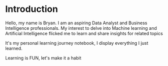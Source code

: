 # Introduction 
Hello, my name is Bryan. I am an aspiring Data Analyst and Business Intelligence professionals. My interest to delve into Machine learning and Artificial Intelligence flicked me to learn and share insights for related topics

It's my personal learning journey notebook, I display everything I just learned.

Learning is FUN, let's make it a habit
